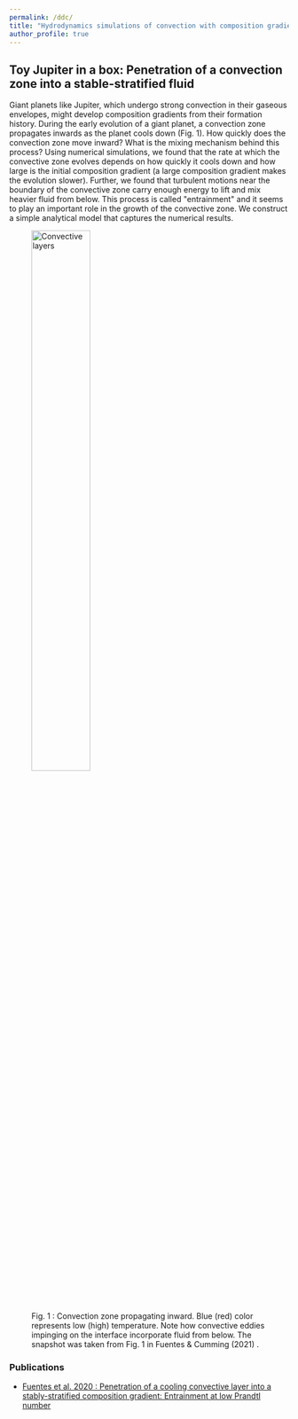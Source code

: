 ```yaml
---
permalink: /ddc/
title: "Hydrodynamics simulations of convection with composition gradients"
author_profile: true
---
```


## Toy Jupiter in a box: Penetration of a convection zone into a stable-stratified fluid ##

Giant planets like Jupiter, which undergo strong convection in their gaseous envelopes, might develop composition gradients from their formation history. During the early evolution of a giant planet, a convection zone propagates inwards as the planet cools down (Fig. 1). How quickly does the convection zone move inward? What is the mixing mechanism behind this process? Using numerical simulations, we found that the rate at which the convective zone evolves depends on how quickly it cools down and how large is the initial composition gradient (a large composition gradient makes the evolution slower). Further, we found that turbulent motions near the boundary of the convective zone carry enough energy to lift and mix heavier fluid from below. This process is called "entrainment" and it seems to play an important role in the growth of the convective zone. We construct a simple analytical model that captures the numerical results.

<figure>
  <img src="https://jorafb.github.io/website/images/conv_zone.png" alt="Convective layers" class="center" style="width:50%">
  <figcaption>Fig. 1 : Convection zone propagating inward. Blue (red) color represents low (high) temperature. Note how convective eddies impinging on the interface incorporate fluid from below. The snapshot was taken from Fig. 1 in Fuentes & Cumming (2021) . </figcaption>
</figure>

### Publications

* [Fuentes et al. 2020 : Penetration of a cooling convective layer into a stably-stratified composition gradient: Entrainment at low Prandtl number](https://ui.adsabs.harvard.edu/abs/2020PhRvF...5l4501F/abstract)

